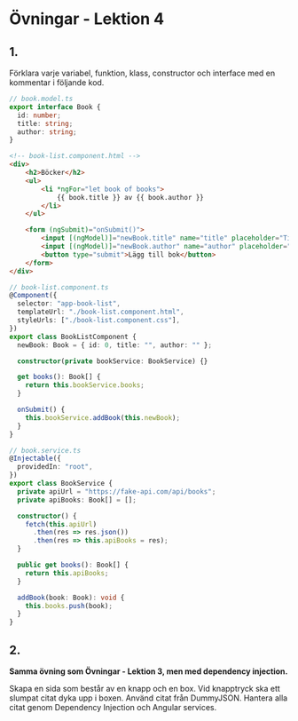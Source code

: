 # Övningar - Lektion 4

## 1.

Förklara varje variabel, funktion, klass, constructor och interface med en kommentar i följande kod.

```ts
// book.model.ts
export interface Book {
  id: number;
  title: string;
  author: string;
}
```

```html
<!-- book-list.component.html -->
<div>
    <h2>Böcker</h2>
    <ul>
        <li *ngFor="let book of books">
            {{ book.title }} av {{ book.author }}
        </li>
    </ul>

    <form (ngSubmit)="onSubmit()">
        <input [(ngModel)]="newBook.title" name="title" placeholder="Titel">
        <input [(ngModel)]="newBook.author" name="author" placeholder="Författare">
        <button type="submit">Lägg till bok</button>
    </form>
</div>
```

```ts
// book-list.component.ts
@Component({
  selector: "app-book-list",
  templateUrl: "./book-list.component.html",
  styleUrls: ["./book-list.component.css"],
})
export class BookListComponent {
  newBook: Book = { id: 0, title: "", author: "" };

  constructor(private bookService: BookService) {}

  get books(): Book[] {
    return this.bookService.books;
  }

  onSubmit() {
    this.bookService.addBook(this.newBook);
  }
}
```

```ts
// book.service.ts
@Injectable({
  providedIn: "root",
})
export class BookService {
  private apiUrl = "https://fake-api.com/api/books";
  private apiBooks: Book[] = [];

  constructor() {
    fetch(this.apiUrl)
      .then(res => res.json())
      .then(res => this.apiBooks = res);
  }

  public get books(): Book[] {
    return this.apiBooks;
  }

  addBook(book: Book): void {
    this.books.push(book);
  }
}
```

## 2.

**Samma övning som Övningar - Lektion 3, men med dependency injection.**

Skapa en sida som består av en knapp och en box. Vid knapptryck ska ett slumpat citat dyka upp i boxen. Använd citat från DummyJSON. Hantera alla citat genom Dependency Injection och Angular services.
